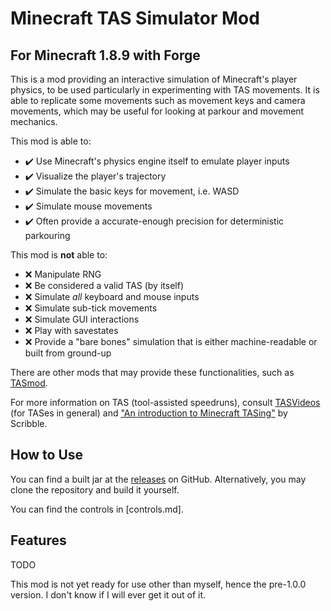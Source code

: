# Minecraft TAS Simulator Mod

## For Minecraft 1.8.9 with Forge

This is a mod providing an interactive simulation of Minecraft's player physics, to be used particularly in experimenting with TAS movements. It is able to replicate some movements such as movement keys and camera movements, which may be useful for looking at parkour and movement mechanics.

This mod is able to:

* :heavy_check_mark: Use Minecraft's physics engine itself to emulate player inputs
* :heavy_check_mark: Visualize the player's trajectory
* :heavy_check_mark: Simulate the basic keys for movement, i.e. WASD
* :heavy_check_mark: Simulate mouse movements
* :heavy_check_mark: Often provide a accurate-enough precision for deterministic parkouring

This mod is **not** able to:

* :x: Manipulate RNG
* :x: Be considered a valid TAS (by itself)
* :x: Simulate *all* keyboard and mouse inputs
* :x: Simulate sub-tick movements
* :x: Simulate GUI interactions
* :x: Play with savestates
* :x: Provide a "bare bones" simulation that is either machine-readable or built from ground-up

There are other mods that may provide these functionalities, such as [TASmod](https://github.com/ScribbleLP/TASmod).

For more information on TAS (tool-assisted speedruns), consult [TASVideos](http://tasvideos.org/) (for TASes in general) and ["An introduction to Minecraft TASing"](https://youtu.be/IIvW-HQ0HK4) by Scribble.

## How to Use

You can find a built jar at the [releases](https://github.com/Naruyoko/MinecraftTASSimulator/releases) on GitHub. Alternatively, you may clone the repository and build it yourself.

You can find the controls in [controls.md].

## Features

TODO

This mod is not yet ready for use other than myself, hence the pre-1.0.0 version. I don't know if I will ever get it out of it.
